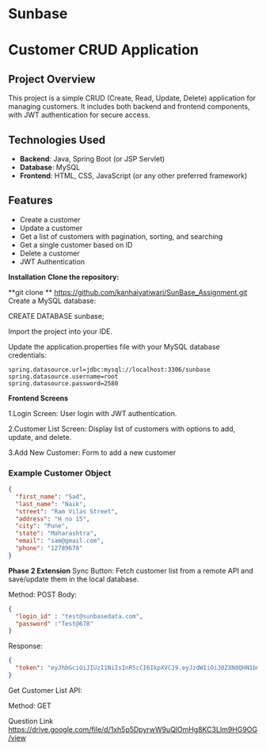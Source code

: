 # Sunbase
# Customer CRUD Application

## Project Overview

This project is a simple CRUD (Create, Read, Update, Delete) application for managing customers. It includes both backend and frontend components, with JWT authentication for secure access.

## Technologies Used

- **Backend**: Java, Spring Boot (or JSP Servlet)
- **Database**: MySQL
- **Frontend**: HTML, CSS, JavaScript (or any other preferred framework)

## Features

- Create a customer
- Update a customer
- Get a list of customers with pagination, sorting, and searching
- Get a single customer based on ID
- Delete a customer
- JWT Authentication

**Installation**
**Clone the repository:**

**git clone **
https://github.com/kanhaiyatiwari/SunBase_Assignment.git
Create a MySQL database:

CREATE DATABASE sunbase;

Import the project into your IDE.

Update the application.properties file with your MySQL database credentials:
```
spring.datasource.url=jdbc:mysql://localhost:3306/sunbase
spring.datasource.username=root
spring.datasource.password=2580
```
**Frontend Screens**

1.Login Screen: User login with JWT authentication.


2.Customer List Screen: Display list of customers with options to add, update, and delete.


3.Add New Customer: Form to add a new customer
### Example Customer Object

```json
{
  "first_name": "Sad",
  "last_name": "Naik",
  "street": "Ram Vilas Street",
  "address": "H no 15",
  "city": "Pune",
  "state": "Maharashtra",
  "email": "sam@gmail.com",
  "phone": "12789678"
}

```

**Phase 2 Extension**
Sync Button: Fetch customer list from a remote API and save/update them in the local database.


Method: POST
Body:
```json
{
  "login_id" : "test@sunbasedata.com",
  "password" :"Test@678"
}
```
Response:
```json
{
  "token": "eyJhbGciOiJIUzI1NiIsInR5cCI6IkpXVCJ9.eyJzdWIiOiJ0ZXN0QHN1bmJhc2VkYXRhLmNvbSIsImlhdCI6MTUxNjIzOTAyMn0.SflKxwRJSMeKKF2QT4fwpMeJf36POk6yJV_adQssw5c"
}
```
Get Customer List API:

Method: GET

Question Link
https://drive.google.com/file/d/1xh5p5DpyrwW9uQlOmHg8KC3LIm9HG9OG/view
